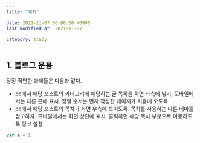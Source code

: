 ```yaml
---
title: "계획"

date: 2021-11-07 00:00:00 +0900
last_modified_at: 2021-11-07

category: study
---
```


## 1. 블로그 운용

당장 직면한 과제들은 다음과 같다.

- pc에서 해당 포스트의 카테고리에 해당하는 글 목록을 화면 좌측에 넣기, 모바일에서는 다른 곳에 표시. 정렬 순서는 먼저 작성한 페이지가 처음에 오도록
- pc에서 해당 포스트의 목차가 화면 우측에 보이도록. 목차를 사용하는 다른 테마를 참고하자. 모바일에서는 화면 상단에 표시. 클릭하면 해당 목차 부분으로 이동하도록 링크 설정

~~~javascript
var a = 1
~~~